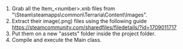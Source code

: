 1. Grab all the Item_\<number>.xnb files from "\Steam\steamapps\common\Terraria\Content\Images".
2. Extract their image(.png) files using the following guide https://steamcommunity.com/sharedfiles/filedetails/?id=1709011717
3. Put them on a new "assets" folder inside the project folder.
4. Compile and execute the Main class.